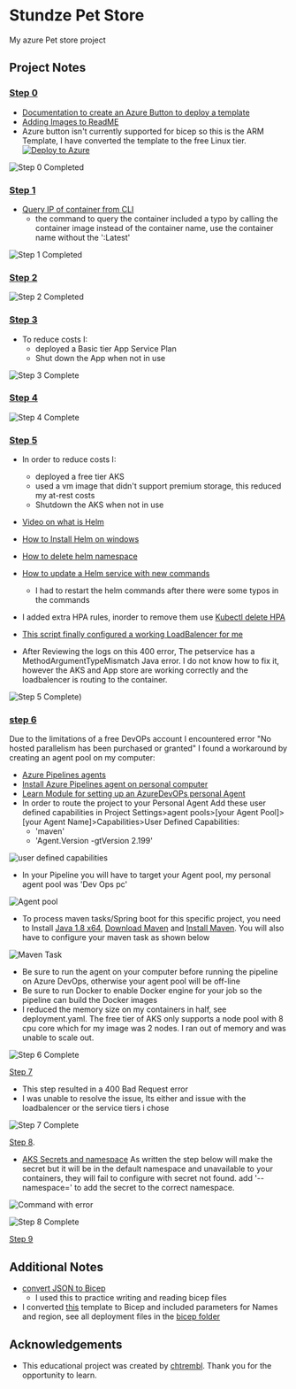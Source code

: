 # Stundze Pet Store
My azure Pet store project

## Project Notes
### [Step 0](petstore/00-setup-your-environment/README.md)
- [Documentation to create an Azure Button to deploy a template](https://learn.microsoft.com/en-us/azure/azure-resource-manager/templates/deploy-to-azure-button)
- [Adding Images to ReadME](https://www.educative.io/answers/adding-images-to-readmemd-in-github) 
- Azure button isn't currently supported for bicep so this is the ARM Template, I have converted the template to the free Linux tier. [![Deploy to Azure](https://aka.ms/deploytoazurebutton)](https://portal.azure.com/#create/Microsoft.Template/uri/https%3A%2F%2Fraw.githubusercontent.com%2Fbenajii%2Fazure-petstore%2Fmain%2Fbicepfiles%2Ftemplate.json)

![Step 0 Completed](petstore/00-setup-your-environment/images/00_6.png)

### [Step 1](petstore/01-build-the-docker-images/README.md)
- [Query IP of container from CLI](https://docs.docker.com/engine/reference/commandline/inspect/)
    - the command to query the container included a typo by calling the container image instead of the container name, use the container name without the ':Latest'

![Step 1 Completed](petstore/01-build-the-docker-images/images/01_13.png)

### [Step 2](petstore/02-push-the-docker-images-to-acr/README.md)

![Step 2 Completed](petstore/02-push-the-docker-images-to-acr/images/02_3.png)

### [Step 3](petstore/03-configure-app-service-for-cd/README.md)
- To reduce costs I:
    - deployed a Basic tier App Service Plan
    - Shut down the App when not in use

![Step 3 Complete](petstore/03-configure-app-service-for-cd/images/03_5.png)

### [Step 4](petstore/04-configure-git-hub-action-for-ci-cd-into-app-service/README.md)

![Step 4 Complete](petstore/04-configure-git-hub-action-for-ci-cd-into-app-service/images/04_10.png)

### [Step 5](petstore/05-create-an-azure-k8s-cluster/README.md)
- In order to reduce costs I:
    - deployed a free tier AKS
    - used a vm image that didn't support premium storage, this reduced my at-rest costs
    - Shutdown the AKS when not in use
- [Video on what is Helm](https://www.youtube.com/watch?v=-ykwb1d0DXU)
- [How to Install Helm on windows](https://phoenixnap.com/kb/install-helm)
- [How to delete helm namespace](https://phoenixnap.com/kb/helm-delete-deployment-namespace)
- [How to update a Helm service with new commands](https://github.com/helm/helm/issues/3134)
    - I had to restart the helm commands after there were some typos in the commands

- I added extra HPA rules, inorder to remove them use [Kubectl delete HPA](https://stackoverflow.com/questions/39856927/how-to-turn-off-autoscaling-in-kubernetes-with-the-kubectl-command)

- [This script finally configured a working LoadBalencer for me](https://kubernetes.github.io/ingress-nginx/deploy/#azure)

- After Reviewing the logs on this 400 error, The petservice has a MethodArgumentTypeMismatch Java error. I do not know how to fix it, however the AKS and App store are working correctly and the loadbalencer is routing to the container.

![Step 5 Complete](petstore/05-create-an-azure-k8s-cluster/images/05_11.png))

### [step 6](petstore/06-configure-ado-pipeline-for-ci-cd-into-aks/README.md)
Due to the limitations of a free DevOPs account I encountered error "No hosted parallelism has been purchased or granted" I found a workaround by creating an agent pool on my computer:
- [Azure Pipelines agents](https://learn.microsoft.com/en-us/azure/devops/pipelines/agents/agents?view=azure-devops&tabs=yaml%2Cbrowser)
- [Install Azure Pipelines agent on personal computer](https://learn.microsoft.com/en-us/azure/devops/pipelines/agents/windows-agent?view=azure-devops)
- [Learn Module for setting up an AzureDevOPs personal Agent](https://learn.microsoft.com/en-us/training/modules/host-build-agent/4-create-build-agent)
- In order to route the project to your Personal Agent Add these user defined capabilities in Project Settings>agent pools>[your Agent Pool]>[your Agent Name]>Capabilities>User Defined Capabilities:
    - 'maven'
    - 'Agent.Version -gtVersion 2.199'

![user defined capabilities](petstore/06-configure-ado-pipeline-for-ci-cd-into-aks/images/06_13.png)

- In your Pipeline you will have to target your Agent pool, my personal agent pool was 'Dev Ops pc'

![Agent pool](petstore/06-configure-ado-pipeline-for-ci-cd-into-aks/images/06_14.png)

- To process maven tasks/Spring boot for this specific project, you need to Install [Java 1.8 x64](https://codenotfound.com/java-download-install-jdk-8-windows.html), [Download Maven](https://maven.apache.org/download.cgi) and [Install Maven](https://maven.apache.org/install.html). You will also have to configure your maven task as shown below

![Maven Task](petstore/06-configure-ado-pipeline-for-ci-cd-into-aks/images/06_15.png)

- Be sure to run the agent on your computer before running the pipeline on Azure DevOps, otherwise your agent pool will be off-line
- Be sure to run Docker to enable Docker engine for your job so the pipeline can build the Docker images
- I reduced the memory size on my containers in half, see deployment.yaml. The free tier of AKS only supports a node pool with 8 cpu core which for my image was 2 nodes. I ran out of memory and was unable to scale out.

![Step 6 Complete](petstore/06-configure-ado-pipeline-for-ci-cd-into-aks/images/06_16.png)

[Step 7](petstore/07-connect-petstoreapp-and-petstoreservice-together/README.md)
- This step resulted in a 400 Bad Request error
- I was unable to resolve the issue, Its either and issue with the loadbalencer or the service tiers i chose

![Step 7 Complete](petstore/07-connect-petstoreapp-and-petstoreservice-together/images/07_2.png)

[Step 8](petstore/08-configure-apps-to-use-application-insights/README.md).
- [AKS Secrets and namespace](https://stackoverflow.com/questions/46297949/sharing-secret-across-namespaces) As written the step below will make the secret but it will be in the default namespace and unavailable to your containers, they will fail to configure with secret not found. add '--namespace=<your namespace>' to add the secret to the correct namespace.

![Command with error](petstore/08-configure-apps-to-use-application-insights/images/08_12.png)

![Step 8 Complete](petstore/08-configure-apps-to-use-application-insights/images/08_13.png)

[Step 9](petstore/09-configure-apim-in-front-of-petstoreservice/README.md)

## Additional Notes
- [convert JSON to Bicep](https://learn.microsoft.com/en-us/azure/azure-resource-manager/bicep/decompile?tabs=azure-cli)
    - I used this to practice writing and reading bicep files
- I converted [this](https://github.com/benajii/azure-petstore/blob/main/bicepfiles/template.json) template to Bicep and included parameters for Names and region, see all deployment files in the [bicep folder](https://github.com/benajii/azure-petstore/tree/main/bicepfiles)

## Acknowledgements 
- This educational project was created by [chtrembl](https://chtrembl.github.io/azure-cloud/petstore/). Thank you for the opportunity to learn.
